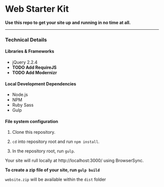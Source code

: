 # Web Starter Kit

**Use this repo to get your site up and running in no time at all.**

---

### Technical Details

#### Libraries &amp; Frameworks

- jQuery 2.2.4
- **TODO Add RequireJS**
- **TODO Add Modernizr**


#### Local Development Dependencies

- Node.js
- NPM
- Ruby Sass
- Gulp


#### File system configuration

1. Clone this repository.

2. `cd` into repository root and run `npm install`.

3. In the repository root, run `gulp`.

Your site will rull locally at http://localhost:3000/ using BrowserSync.


**To create a zip file of your site, run `gulp build`**

`website.zip` will be available within the `dist` folder
